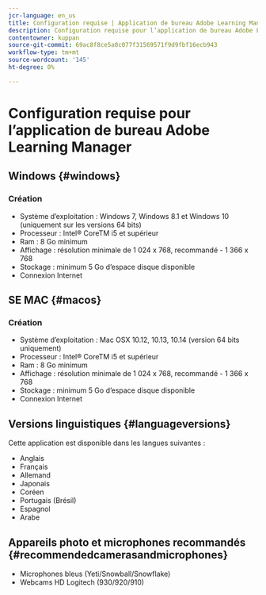 ```yaml
---
jcr-language: en_us
title: Configuration requise | Application de bureau Adobe Learning Manager
description: Configuration requise pour l’application de bureau Adobe Learning Manager
contentowner: kuppan
source-git-commit: 69ac8f8ce5a0c077f31569571f9d9fbf16ecb943
workflow-type: tm+mt
source-wordcount: '145'
ht-degree: 0%

---
```




# Configuration requise pour l’application de bureau Adobe Learning Manager

## Windows {#windows}

### Création

* Système d’exploitation : Windows 7, Windows 8.1 et Windows 10 (uniquement sur les versions 64 bits)
* Processeur : Intel® CoreTM i5 et supérieur
* Ram : 8 Go minimum
* Affichage : résolution minimale de 1 024 x 768, recommandé - 1 366 x 768
* Stockage : minimum 5 Go d’espace disque disponible
* Connexion Internet

## SE MAC {#macos}

### Création

* Système d’exploitation : Mac OSX 10.12, 10.13, 10.14 (version 64 bits uniquement)
* Processeur : Intel® CoreTM i5 et supérieur
* Ram : 8 Go minimum
* Affichage : résolution minimale de 1 024 x 768, recommandé - 1 366 x 768
* Stockage : minimum 5 Go d’espace disque disponible
* Connexion Internet

## Versions linguistiques {#languageversions}

Cette application est disponible dans les langues suivantes :

* Anglais
* Français
* Allemand
* Japonais
* Coréen
* Portugais (Brésil)
* Espagnol
* Arabe

## Appareils photo et microphones recommandés {#recommendedcamerasandmicrophones}

* Microphones bleus (Yeti/Snowball/Snowflake)
* Webcams HD Logitech (930/920/910)
